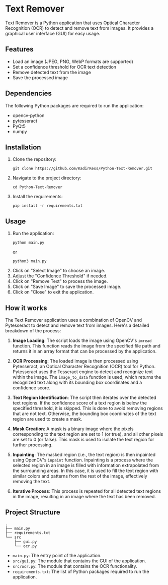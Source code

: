 # Text Remover

Text Remover is a Python application that uses Optical Character Recognition (OCR) to detect and remove text from images. It provides a graphical user interface (GUI) for easy usage.

## Features

- Load an image (JPEG, PNG, WebP formats are supported)
- Set a confidence threshold for OCR text detection
- Remove detected text from the image
- Save the processed image

## Dependencies

The following Python packages are required to run the application:

- opencv-python
- pytesseract
- PyQt5
- numpy

## Installation

1. Clone the repository:
   ```
   git clone https://github.com/KadirKess/Python-Text-Remover.git
   ```
2. Navigate to the project directory:
   ```
   cd Python-Text-Remover
   ```
3. Install the requirements:
   ```
   pip install -r requirements.txt
   ```

## Usage

1. Run the application:
   ```
   python main.py
   ```
   or
   ```
   python3 main.py
   ```
2. Click on "Select Image" to choose an image.
3. Adjust the "Confidence Threshold" if needed.
4. Click on "Remove Text" to process the image.
5. Click on "Save Image" to save the processed image.
6. Click on "Close" to exit the application.

## How it works

The Text Remover application uses a combination of OpenCV and Pytesseract to detect and remove text from images. Here's a detailed breakdown of the process:

1. **Image Loading**: The script loads the image using OpenCV's `imread` function. This function reads the image from the specified file path and returns it in an array format that can be processed by the application.

2. **OCR Processing**: The loaded image is then processed using Pytesseract, an Optical Character Recognition (OCR) tool for Python. Pytesseract uses the Tesseract engine to detect and recognize text within the image. The `image_to_data` function is used, which returns the recognized text along with its bounding box coordinates and a confidence score.

3. **Text Region Identification**: The script then iterates over the detected text regions. If the confidence score of a text region is below the specified threshold, it is skipped. This is done to avoid removing regions that are not text. Otherwise, the bounding box coordinates of the text region are used to create a mask.

4. **Mask Creation**: A mask is a binary image where the pixels corresponding to the text region are set to 1 (or true), and all other pixels are set to 0 (or false). This mask is used to isolate the text region for further processing.

5. **Inpainting**: The masked region (i.e., the text region) is then inpainted using OpenCV's `inpaint` function. Inpainting is a process where the selected region in an image is filled with information extrapolated from the surrounding areas. In this case, it is used to fill the text region with similar colors and patterns from the rest of the image, effectively removing the text.

6. **Iterative Process**: This process is repeated for all detected text regions in the image, resulting in an image where the text has been removed.

## Project Structure

```
.
├── main.py
├── requirements.txt
└── src
    ├── gui.py
    └── ocr.py
```

- `main.py`: The entry point of the application.
- `src/gui.py`: The module that contains the GUI of the application.
- `src/ocr.py`: The module that contains the OCR functionality.
- `requirements.txt`: The list of Python packages required to run the application.
